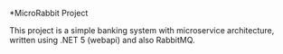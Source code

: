 *MicroRabbit Project

This project is a simple banking system with microservice architecture,
written using .NET 5 (webapi) and also RabbitMQ.
